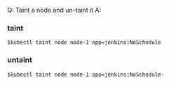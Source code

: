 Q: Taint a node and un-taint it
A:

### taint

```shell
$kubectl taint node node-1 app=jenkins:NoSchedule
```

### untaint

```shell
$kubectl taint node node-1 app=jenkins:NoSchedule-
```
